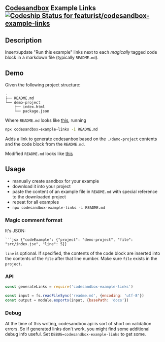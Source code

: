 [Codesandbox](https://codesandbox.io) Example Links [![Codeship Status for featurist/codesandbox-example-links](https://app.codeship.com/projects/6176c9c0-20f5-0137-6e2c-62b911cd023e/status?branch=master)](https://app.codeship.com/projects/329497)
-----------

## Description

Insert/update "Run this example" links next to each _magically_ tagged code block in a markdown file (typically `README.md`).

## Demo

Given the following project structure:

```
.
├── README.md
└── demo-project
    ├── index.html
    └── package.json
```

Where `README.md` looks like [this](./spec/fixture.md), running

```sh
npx codesandbox-example-links -i README.md
```

Adds a link to generate codesanbox based on the `./demo-project` contents and the code block from the `README.md`.

Modified `README.md` looks like [this](./spec/expected.md)

## Usage

- manually create sandbox for your example
- download it into your project
- paste the content of an example file in `README.md` with special reference to the downloaded project
- repeat for all examples
- `npx codesandbox-example-links -i README.md`

### Magic comment format

It's JSON:

```
```jsx {"codeExample": {"project": "demo-project", "file": "src/index.jsx", "line": 5}}
```

`line` is optional. If specified, the contents of the code block are inserted into the contents of the `file` after that line number. Make sure `file` exists in the `project`.

### API

```javascript
const generateLinks = require('codesandbox-example-links')

const input = fs.readFileSync('readme.md', {encoding: 'utf-8'})
const output = module.exports(input, {basePath: 'docs'})
```

### Debug

At the time of this writing, codesandbox api is sort of short on validation errors. So if generated links don't work, you might find some additional debug info useful. Set `DEBUG=codesandbox-example-links` to get some.
